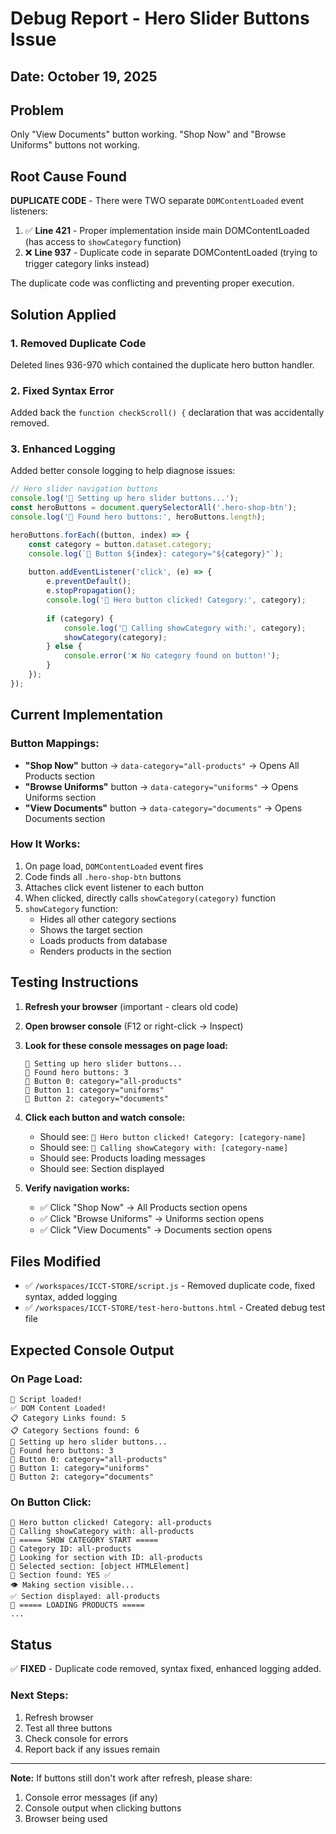 # Debug Report - Hero Slider Buttons Issue

## Date: October 19, 2025

## Problem
Only "View Documents" button working. "Shop Now" and "Browse Uniforms" buttons not working.

## Root Cause Found
**DUPLICATE CODE** - There were TWO separate `DOMContentLoaded` event listeners:
1. ✅ **Line 421** - Proper implementation inside main DOMContentLoaded (has access to `showCategory` function)
2. ❌ **Line 937** - Duplicate code in separate DOMContentLoaded (trying to trigger category links instead)

The duplicate code was conflicting and preventing proper execution.

## Solution Applied

### 1. Removed Duplicate Code
Deleted lines 936-970 which contained the duplicate hero button handler.

### 2. Fixed Syntax Error
Added back the `function checkScroll() {` declaration that was accidentally removed.

### 3. Enhanced Logging
Added better console logging to help diagnose issues:
```javascript
// Hero slider navigation buttons
console.log('🎯 Setting up hero slider buttons...');
const heroButtons = document.querySelectorAll('.hero-shop-btn');
console.log('🎯 Found hero buttons:', heroButtons.length);

heroButtons.forEach((button, index) => {
    const category = button.dataset.category;
    console.log(`🎯 Button ${index}: category="${category}"`);
    
    button.addEventListener('click', (e) => {
        e.preventDefault();
        e.stopPropagation();
        console.log('🎯 Hero button clicked! Category:', category);
        
        if (category) {
            console.log('🎯 Calling showCategory with:', category);
            showCategory(category);
        } else {
            console.error('❌ No category found on button!');
        }
    });
});
```

## Current Implementation

### Button Mappings:
- **"Shop Now"** button → `data-category="all-products"` → Opens All Products section
- **"Browse Uniforms"** button → `data-category="uniforms"` → Opens Uniforms section
- **"View Documents"** button → `data-category="documents"` → Opens Documents section

### How It Works:
1. On page load, `DOMContentLoaded` event fires
2. Code finds all `.hero-shop-btn` buttons
3. Attaches click event listener to each button
4. When clicked, directly calls `showCategory(category)` function
5. `showCategory` function:
   - Hides all other category sections
   - Shows the target section
   - Loads products from database
   - Renders products in the section

## Testing Instructions

1. **Refresh your browser** (important - clears old code)
2. **Open browser console** (F12 or right-click → Inspect)
3. **Look for these console messages on page load:**
   ```
   🎯 Setting up hero slider buttons...
   🎯 Found hero buttons: 3
   🎯 Button 0: category="all-products"
   🎯 Button 1: category="uniforms"
   🎯 Button 2: category="documents"
   ```

4. **Click each button and watch console:**
   - Should see: `🎯 Hero button clicked! Category: [category-name]`
   - Should see: `🎯 Calling showCategory with: [category-name]`
   - Should see: Products loading messages
   - Should see: Section displayed

5. **Verify navigation works:**
   - ✅ Click "Shop Now" → All Products section opens
   - ✅ Click "Browse Uniforms" → Uniforms section opens
   - ✅ Click "View Documents" → Documents section opens

## Files Modified
- ✅ `/workspaces/ICCT-STORE/script.js` - Removed duplicate code, fixed syntax, added logging
- ✅ `/workspaces/ICCT-STORE/test-hero-buttons.html` - Created debug test file

## Expected Console Output

### On Page Load:
```
🚀 Script loaded!
✅ DOM Content Loaded!
📋 Category Links found: 5
📋 Category Sections found: 6
🎯 Setting up hero slider buttons...
🎯 Found hero buttons: 3
🎯 Button 0: category="all-products"
🎯 Button 1: category="uniforms"
🎯 Button 2: category="documents"
```

### On Button Click:
```
🎯 Hero button clicked! Category: all-products
🎯 Calling showCategory with: all-products
🎯 ===== SHOW CATEGORY START =====
🎯 Category ID: all-products
📄 Looking for section with ID: all-products
📄 Selected section: [object HTMLElement]
📄 Section found: YES ✅
👁️ Making section visible...
✅ Section displayed: all-products
🔄 ===== LOADING PRODUCTS =====
...
```

## Status
✅ **FIXED** - Duplicate code removed, syntax fixed, enhanced logging added.

### Next Steps:
1. Refresh browser
2. Test all three buttons
3. Check console for errors
4. Report back if any issues remain

---

**Note:** If buttons still don't work after refresh, please share:
1. Console error messages (if any)
2. Console output when clicking buttons
3. Browser being used

